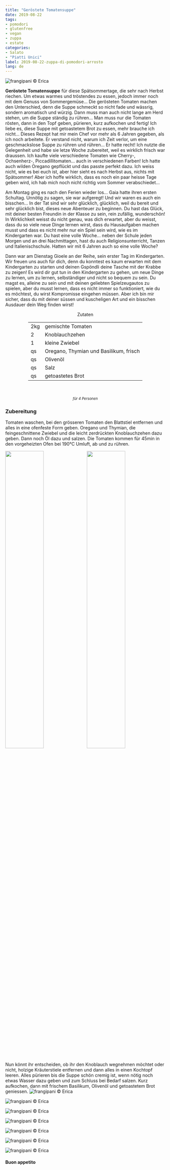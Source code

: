 ```yaml
---
title: "Geröstete Tomatensuppe"
date: 2019-08-22
tags:
- pomodori
- glutenfree
- vegan
- zuppa
- estate
categories:
- Salato
- "Piatti Unici"
label: 2019-08-22-zuppa-di-pomodori-arrosto
lang: de 
---
```

![](../2019-08-22-zuppa-di-pomodori-arrosto/header.jpeg "frangipani © Erica")

**Geröstete Tomatensuppe** für diese Spätsommertage, die sehr nach Herbst riechen. Um etwas warmes und tröstendes zu essen, jedoch immer noch mit dem Genuss von Sommergemüse... Die gerösteten Tomaten machen den Unterschied, denn die Suppe schmeckt so nicht fade und wässrig, sondern aromatisch und würzig. Dann muss man auch nicht lange am Herd stehen, um die Suppe ständig zu rühren... Man muss nur die Tomaten rösten, dann in den Topf geben, pürieren, kurz aufkochen und fertig! Ich liebe es, diese Suppe mit getoastetem Brot zu essen, mehr brauche ich nicht... Dieses Rezept hat mir mein Chef vor mehr als 6 Jahren gegeben, als ich noch arbeitete. Er verstand nicht, warum ich Zeit verlor, um eine geschmackslose Suppe zu rühren und rühren... Er hatte recht! Ich nutzte die Gelegenheit und habe sie letze Woche zubereitet, weil es wirklich frisch war draussen. Ich kaufte viele verschiedene Tomaten wie Cherry-, Ochsenherz-, Piccadillitomaten... auch in verschiedenen Farben! Ich hatte auch wilden Oregano gepflückt und das passte perfekt dazu. Ich weiss nicht, wie es bei euch ist, aber hier sieht es nach Herbst aus, nichts mit Spätsommer! Aber ich hoffe wirklich, dass es noch ein paar heisse Tage geben wird, ich hab mich noch nicht richtig vom Sommer verabschiedet...

Am Montag ging es nach den Ferien wieder los... Gaia hatte ihren ersten Schultag. Unnötig zu sagen, sie war aufgeregt! Und wir waren es auch ein bisschen... In der Tat sind wir sehr glücklich, glücklich, weil du bereit und sehr glücklich bist, dieses neue Abenteuer zu beginnen. Du hast das Glück, mit deiner besten Freundin in der Klasse zu sein, rein zufällig, wunderschön! In Wirklichkeit weisst du nicht genau, was dich erwartet, aber du weisst, dass du so viele neue Dinge lernen wirst, dass du Hausaufgaben machen musst und dass es nicht mehr nur ein Spiel sein wird, wie es im Kindergarten war. Du hast eine volle Woche... neben der Schule jeden Morgen und an drei Nachmittagen, hast du auch Religionsunterricht, Tanzen und Italienischschule. Hatten wir mit 6 Jahren auch so eine volle Woche?

Dann war am Dienstag Gioele an der Reihe, sein erster Tag im Kindergarten.
Wir freuen uns auch für dich, denn du konntest es kaum erwarten mit dem Kindergarten zu starten und deinen Gspöndli deine Tasche mit der Krabbe zu zeigen! Es wird dir gut tun in den Kindergarten zu gehen, um neue Dinge zu lernen, um zu lernen, selbständiger und nicht so bequem zu sein. Du magst es, alleine zu sein und mit deinen geliebten Spielzeugautos zu spielen, aber du musst lernen, dass es nicht immer so funktioniert, wie du es möchtest, du wirst Kompromisse eingehen müssen. Aber ich bin mir sicher, dass du mit deiner süssen und kuscheligen Art und ein bisschen Ausdauer dein Weg finden wirst!

<div id="wrapper" style="text-align: center">
  <div id="yourdiv" style="display: inline-block;">
    <div class="ingredients" itemscope itemtype="http://schema.org/Recipe">
      <span itemprop="name" style="display:none;">Geröstete Tomatensuppe</span>
      <span itemprop="recipeCategory" style="display:none;">Herzhaftes</span>
      <img itemprop="image" style="display:none;" class="ignore-gallery-item" src="../2019-08-22-zuppa-di-pomodori-arrosto/header.jpeg"/>
      <span itemprop="author" style="display:none;">Erica Raiano</span>
      <span itemprop="description" style="display:none;">Geröstete Tomatensuppe für diese Spätsommertage, die sehr nach Herbst riechen. Um etwas warmes und tröstendes zu essen, jedoch immer noch mit dem Genuss von Sommergemüse...</span>
      <div class="ingredients-title">Zutaten</div>
      <table>
        <tbody>
          <tr itemprop="recipeIngredient">
            <td>2kg</td>
            <td>gemischte Tomaten</td>
          </tr>
          <tr itemprop="recipeIngredient">
            <td>2</td>
            <td>Knoblauchzehen</td>
          </tr>
          <tr itemprop="recipeIngredient">
            <td>1</td>
            <td>kleine Zwiebel</td>
          </tr>
          <tr itemprop="recipeIngredient">
            <td>qs</td>
            <td>Oregano, Thymian und Basilikum, frisch</td>
          </tr>
          <tr itemprop="recipeIngredient">
            <td>qs</td>
            <td>Olivenöl</td>
          </tr>
          <tr itemprop="recipeIngredient">
            <td>qs</td>
            <td>Salz</td>
          </tr>
          <tr itemprop="recipeIngredient">
            <td>qs</td>
            <td>getoastetes Brot</td>       
          </tr>
        </tbody>
      </table>
      <br></br>
      <i class="pull-right" style="font-size: 80%;">für 4 Personen</i>
    </div>
  </div>
</div>


<h3>
	<font color="grey">
		<i class="fa-solid fa-gears"></i>
	</font> Zubereitung
</h3>

Tomaten waschen, bei den grösseren Tomaten den Blattstiel entfernen und alles in eine ofenfeste Form geben. Oregano und Thymian, die feingeschnittene Zwiebel und die leicht zerdrückten Knoblauchzehen dazu geben. Dann noch Öl dazu und salzen. Die Tomaten kommen für 45min in den vorgeheizten Ofen bei 190°C Umluft, ab und zu rühren.
<p>
  <div style="width: 100%; margin-bottom: 0">
    <img style="float: left; width: 49%; margin-right: 1%" src="../2019-08-22-zuppa-di-pomodori-arrosto/pomodori.jpeg" alt="" title="frangipani © Erica" />
    <img style="float: left; width: 49%; margin-left: 1%" src="../2019-08-22-zuppa-di-pomodori-arrosto/teglia.jpeg" alt="" title="frangipani © Erica" />
    <div style="clear: both"></div>
  </div>
</p>

Nun könnt ihr entscheiden, ob ihr den Knoblauch wegnehmen möchtet oder nicht, holzige Kräuterstiele entfernen und dann alles in einen Kochtopf leeren. Alles pürieren bis die Suppe schön cremig ist, wenn nötig noch etwas Wasser dazu geben und zum Schluss bei Bedarf salzen. Kurz aufkochen, dann mit frischem Basilikum, Olivenöl und getoastetem Brot geniessen.
![](../2019-08-22-zuppa-di-pomodori-arrosto/risultato1.jpeg "frangipani © Erica")

![](../2019-08-22-zuppa-di-pomodori-arrosto/risultato2.jpeg "frangipani © Erica")

![](../2019-08-22-zuppa-di-pomodori-arrosto/risultato3.jpeg "frangipani © Erica")

![](../2019-08-22-zuppa-di-pomodori-arrosto/risultato4.jpeg "frangipani © Erica")

![](../2019-08-22-zuppa-di-pomodori-arrosto/risultato5.jpeg "frangipani © Erica")

![](../2019-08-22-zuppa-di-pomodori-arrosto/risultato6.jpeg "frangipani © Erica")

![](../2019-08-22-zuppa-di-pomodori-arrosto/risultato7.jpeg "frangipani © Erica")

<h4>Buon appetito
  <font color="red">
    <i class="fa-regular fa-face-smile"></i>
  </font>
</h4>
